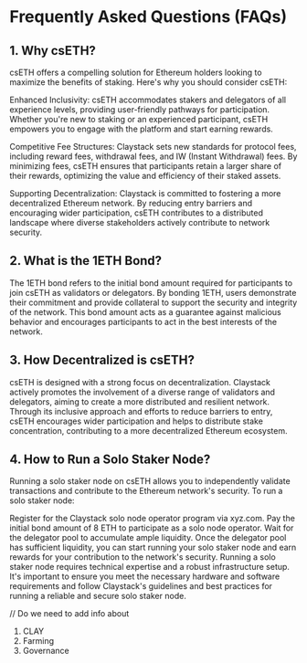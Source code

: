 # Frequently Asked Questions (FAQs)

## 1. Why csETH?
csETH offers a compelling solution for Ethereum holders looking to maximize the benefits of staking. Here's why you should consider csETH:

Enhanced Inclusivity: csETH accommodates stakers and delegators of all experience levels, providing user-friendly pathways for participation. Whether you're new to staking or an experienced participant, csETH empowers you to engage with the platform and start earning rewards.

Competitive Fee Structures: Claystack sets new standards for protocol fees, including reward fees, withdrawal fees, and IW (Instant Withdrawal) fees. By minimizing fees, csETH ensures that participants retain a larger share of their rewards, optimizing the value and efficiency of their staked assets.

Supporting Decentralization: Claystack is committed to fostering a more decentralized Ethereum network. By reducing entry barriers and encouraging wider participation, csETH contributes to a distributed landscape where diverse stakeholders actively contribute to network security.

## 2. What is the 1ETH Bond?
The 1ETH bond refers to the initial bond amount required for participants to join csETH as validators or delegators. By bonding 1ETH, users demonstrate their commitment and provide collateral to support the security and integrity of the network. This bond amount acts as a guarantee against malicious behavior and encourages participants to act in the best interests of the network.

## 3. How Decentralized is csETH?
csETH is designed with a strong focus on decentralization. Claystack actively promotes the involvement of a diverse range of validators and delegators, aiming to create a more distributed and resilient network. Through its inclusive approach and efforts to reduce barriers to entry, csETH encourages wider participation and helps to distribute stake concentration, contributing to a more decentralized Ethereum ecosystem.

## 4. How to Run a Solo Staker Node?
Running a solo staker node on csETH allows you to independently validate transactions and contribute to the Ethereum network's security. To run a solo staker node:

Register for the Claystack solo node operator program via xyz.com.
Pay the initial bond amount of 8 ETH to participate as a solo node operator.
Wait for the delegator pool to accumulate ample liquidity.
Once the delegator pool has sufficient liquidity, you can start running your solo staker node and earn rewards for your contribution to the network's security.
Running a solo staker node requires technical expertise and a robust infrastructure setup. It's important to ensure you meet the necessary hardware and software requirements and follow Claystack's guidelines and best practices for running a reliable and secure solo staker node.



[//]: # (TODO)
[//]: # (Add more FAQs)


[//]: # (QUestions)
// Do we need to add info about 
1. CLAY
2. Farming
3. Governance 

